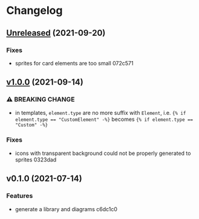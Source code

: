 # Changelog

## [Unreleased](https://github.com/tmorin/plantuml-generator/compare/v1.0.0...HEAD) (2021-09-20)

### Fixes

* sprites for card elements are too small 072c571


## [v1.0.0](https://github.com/tmorin/plantuml-generator/compare/v0.1.0...v1.0.0) (2021-09-14)

### ⚠ BREAKING CHANGE

* in templates, `element.type` are no more suffix with `Element`, i.e. `{% if element.type == "CustomElement" -%}` becomes `{% if element.type == "Custom" -%}`

### Fixes

* icons with transparent background could not be properly generated to sprites 0323dad


## v0.1.0 (2021-07-14)

### Features

* generate a library and diagrams c6dc1c0


